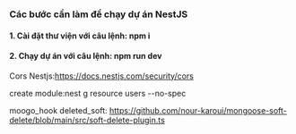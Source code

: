 ### Các bước cần làm để chạy dự án NestJS

#### 1. Cài đặt thư viện với câu lệnh: npm i

#### 2. Chạy dự án với câu lệnh: npm run dev

Cors Nestjs:https://docs.nestjs.com/security/cors

create module:nest g resource users --no-spec

moogo_hook deleted_soft: https://github.com/nour-karoui/mongoose-soft-delete/blob/main/src/soft-delete-plugin.ts
